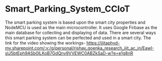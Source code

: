 # Smart_Parking_System_CCIoT
The smart parking system is based upon the smart city properties and NodeMCU is used as the main microcontroller. It uses Google Firbase as the main database for collecting and displaying of data.
There are several ways this smart parking system can be perfected and used in a smart city.
The link for the video showing the workings- https://iiitaphyd-my.sharepoint.com/:v:/g/personal/rishav_goenka_research_iiit_ac_in/EawI-slJ5btEph9ASb0lLKoB7GdQnv9VVEWC0ABZkSaD-w?e=e1g8nR
